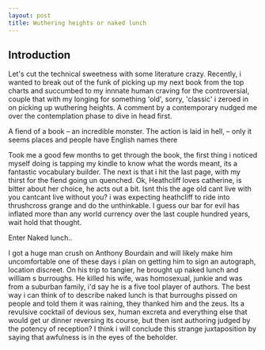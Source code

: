 ```yaml
---
layout: post
title: Wuthering heights or naked lunch
---
```


## Introduction

Let's cut the technical sweetness with some literature crazy. Recently, i wanted to break out of the funk of picking up my next book from the top charts and succumbed
to my innnate human craving for the controversial, couple that with my longing for something 'old', sorry,
'classic' i zeroed in on picking up wuthering heights. A comment by a contemporary nudged me over
the contemplation phase to dive in head first.

A fiend of a book – an incredible monster. The action is laid in hell, – only it seems places and people have English names there

Took me a good few months to get through the book, the first thing i noticed myself doing is tapping my kindle to know what the
words meant, its a fantastic vocabulary builder. The next is that i hit the last page, with my thirst for the fiend going
un quenched. Ok, Heathcliff loves catherine, is bitter about her choice, he acts out a bit. Isnt this the age old cant live with you
cantcant live without you? i was expecting heathcliff to ride into thrushcross grange and do the unthinkable. I guess our
bar for evil has inflated more than any world currency over the last couple hundred years, wait hold that thought.

Enter Naked lunch..

I got a huge man crush on Anthony Bourdain and will likely make him uncomfortable one of these days i plan on getting him to sign an
autograph, location discreet. On his trip to tangier, he brought up naked lunch and william s burroughs. He killed his wife, was
homosexual, junkie and was from a suburban family, i'd say he is a five tool player of authors. The best way i can think of to
describe naked lunch is that burroughs pissed on people and told them it was raining, they thanked him and the zeus. Its
a revulsive cocktail of devious sex, human excreta and everything else that would get ur dinner reversing its course, but then
isnt authoring judged by the potency of reception? I think i will conclude this strange juxtaposition by saying that awfulness
is in the eyes of the beholder.